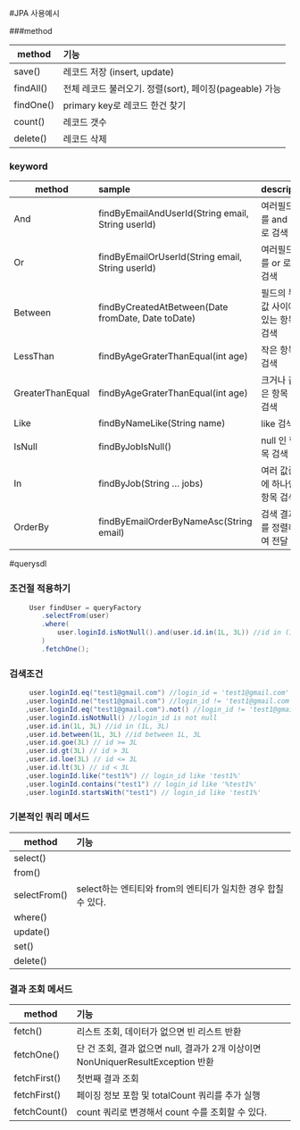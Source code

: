 #JPA 사용예시

###method	 

| method | 기능 |
|---|:---|
|save()|레코드 저장 (insert, update)|
|findAll()|전체 레코드 불러오기. 정렬(sort), 페이징(pageable) 가능|
|findOne()|primary key로 레코드 한건 찾기|
|count()| 레코드 갯수|
|delete()|레코드 삭제|


### keyword
| method | sample | descript |
|---|:---|:---|
|And                |findByEmailAndUserId(String email, String userId)      |여러필드를 and 로 검색|
|Or                 |findByEmailOrUserId(String email, String userId)       |여러필드를 or 로 검색|
|Between            |findByCreatedAtBetween(Date fromDate, Date toDate)     |필드의 두 값 사이에 있는 항목 검색|
|LessThan           |findByAgeGraterThanEqual(int age)                      |작은 항목 검색|
|GreaterThanEqual   |findByAgeGraterThanEqual(int age)                      |크거나 같은 항목 검색|
|Like               |findByNameLike(String name)                            |like 검색|
|IsNull             |findByJobIsNull()                                      |null 인 항목 검색|
|In                 |findByJob(String … jobs)                               |여러 값중에 하나인 항목 검색|
|OrderBy            |findByEmailOrderByNameAsc(String email)                |검색 결과를 정렬하여 전달|





#querysdl

### 조건절 적용하기
```java
     User findUser = queryFactory
        .selectFrom(user)
        .where(
            user.loginId.isNotNull().and(user.id.in(1L, 3L)) //id in (1L, 3L)
        )
        .fetchOne();
```

### 검색조건
```java
     user.loginId.eq("test1@gmail.com") //login_id = 'test1@gmail.com'
    ,user.loginId.ne("test1@gmail.com") //login_id != 'test1@gmail.com'
    ,user.loginId.eq("test1@gmail.com").not() //login_id != 'test1@gmail.com'
    ,user.loginId.isNotNull() //login_id is not null
    ,user.id.in(1L, 3L) //id in (1L, 3L)
    ,user.id.between(1L, 3L) //id between 1L, 3L
    ,user.id.goe(3L) // id >= 3L
    ,user.id.gt(3L) // id > 3L
    ,user.id.loe(3L) // id <= 3L
    ,user.id.lt(3L) // id < 3L
    ,user.loginId.like("test1%") // login_id like 'test1%'
    ,user.loginId.contains("test1") // login_id like '%test1%'
    ,user.loginId.startsWith("test1") // login_id like 'test1%'	 
```

### 기본적인 쿼리 메서드
| method | 기능 |
|---|:---|
|select()||
|from()||
|selectFrom()|select하는 엔티티와 from의 엔티티가 일치한 경우 합칠 수 있다.|
|where()||
|update()||
|set()||
|delete()||

### 결과 조회 메서드
| method | 기능 |
|---|:---|
|fetch()|리스트 조회, 데이터가 없으면 빈 리스트 반환|
|fetchOne()|단 건 조회, 결과 없으면 null, 결과가 2개 이상이면 NonUniquerResultException 반환|
|fetchFirst()|첫번째 결과 조회|
|fetchFirst()|페이징 정보 포함 및 totalCount 쿼리를 추가 실행|
|fetchCount()|count 쿼리로 변경해서 count 수를 조회할 수 있다.|
 
	 	 
	 	 
	 	 
